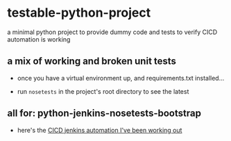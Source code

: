 # testable-python-project
a minimal python project to provide dummy code and tests to verify CICD automation is working

a mix of working and broken unit tests
--------------------------------------

* once you have a virtual environment up, and requirements.txt installed...

* run `nosetests` in the project's root directory to see the latest


all for: python-jenkins-nosetests-bootstrap
-------------------------------------------

* here's the [CICD jenkins automation I've been working out](https://github.com/devinshields/python-jenkins-nosetests-bootstrap)
